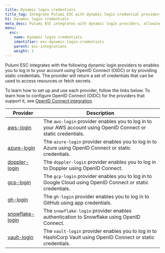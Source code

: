 ```yaml
---
title: Dynamic login credentials
title_tag: Integrate Pulumi ESC with dynamic login credential providers | Pulumi ESC
h1: Dynamic login credentials
meta_desc: Pulumi ESC integrates with dynamic login providers, allowing you to securely log in using OpenID Connect (OIDC) to access resources and secrets.
menu:
  esc:
    name: Dynamic login credentials
    identifier: esc-dynamic-login-credentials
    parent: esc-integrations
    weight: 1
---
```


Pulumi ESC integrates with the following dynamic login providers to enables you to log in to your account using OpenID Connect (OIDC) or by providing static credentials. The provider will return a set of credentials that can be used to access resources or fetch secrets.

To learn how to set up and use each provider, follow the links below. To learn how to configure OpenID Connect (OIDC) for the providers that support it, see [OpenID Connect integration](/docs/esc/environments/configuring-oidc/).

| Provider                                                                             | Description                                                                                                   |
|--------------------------------------------------------------------------------------|---------------------------------------------------------------------------------------------------------------|
| [aws-login](/docs/esc/integrations/dynamic-login-credentials/aws-login/)             | The `aws-login` provider enables you to log in to your AWS account using OpenID Connect or static credentials. |
| [azure-login](/docs/esc/integrations/dynamic-login-credentials/azure-login/)         | The `azure-login` provider enables you to log in to Azure using OpenID Connect or static credentials.         |
| [doppler-login](/docs/esc/integrations/dynamic-login-credentials/doppler-login/)     | The `doppler-login` provider enables you to log in to Doppler using OpenID Connect.         |
| [gcp-login](/docs/esc/integrations/dynamic-login-credentials/gcp-login/)             | The `gcp-login` provider enables you to log in to Google Cloud using OpenID Connect or static credentials.    |
| [gh-login](/docs/esc/integrations/dynamic-login-credentials/gh-login/)               | The `gh-login` provider enables you to log in to GitHub using app credentials.                                |
| [snowflake-login](/docs/esc/integrations/dynamic-login-credentials/snowflake-login/) | The `snowflake-login` provider enables authentication to Snowflake using OpenID Connect.                      |
| [vault-login](/docs/esc/integrations/dynamic-login-credentials/vault-login/)         | The `vault-login` provider enables you to log in to HashiCorp Vault using OpenID Connect or static credentials. |

